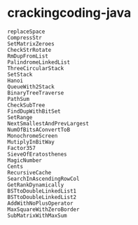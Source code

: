 crackingcoding-java
===================
	replaceSpace
	CompressStr
	SetMatrixZeroes
	CheckStrRotate
	RmDupFromList
	PalindromeLinkedList
	ThreeCircularStack
	SetStack
	Hanoi
	QueueWith2Stack
	BinaryTreeTraverse
	PathSum
	CheckSubTree
	FindDupWithBitSet
	SetRange
	NextSmallestAndPrevLargest
	NumOfBitsAConvertToB
	MonochromeScreen
	MutiplyInBitWay
	Factor357
	SieveOfEratosthenes
	MagicNumber
	Cents
	RecursiveCache
	SearchInAscendingRowCol
	GetRankDynamically
	BSTtoDoubleLinkedList1
	BSTtoDoubleLinkedList2
	AddWithNoPlusOperator
	MaxSquareWithZeroBorder
	SubMatrixWithMaxSum

